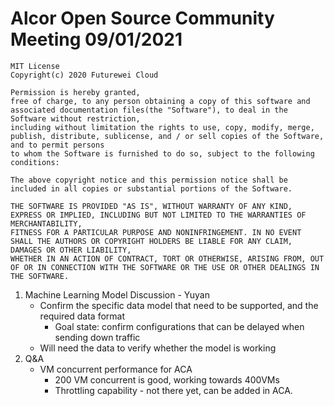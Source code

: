 # Alcor Open Source Community Meeting 09/01/2021

    MIT License
    Copyright(c) 2020 Futurewei Cloud

    Permission is hereby granted,
    free of charge, to any person obtaining a copy of this software and associated documentation files(the "Software"), to deal in the Software without restriction,
    including without limitation the rights to use, copy, modify, merge, publish, distribute, sublicense, and / or sell copies of the Software, and to permit persons
    to whom the Software is furnished to do so, subject to the following conditions:

    The above copyright notice and this permission notice shall be included in all copies or substantial portions of the Software.

    THE SOFTWARE IS PROVIDED "AS IS", WITHOUT WARRANTY OF ANY KIND, EXPRESS OR IMPLIED, INCLUDING BUT NOT LIMITED TO THE WARRANTIES OF MERCHANTABILITY,
    FITNESS FOR A PARTICULAR PURPOSE AND NONINFRINGEMENT. IN NO EVENT SHALL THE AUTHORS OR COPYRIGHT HOLDERS BE LIABLE FOR ANY CLAIM, DAMAGES OR OTHER LIABILITY,
    WHETHER IN AN ACTION OF CONTRACT, TORT OR OTHERWISE, ARISING FROM, OUT OF OR IN CONNECTION WITH THE SOFTWARE OR THE USE OR OTHER DEALINGS IN THE SOFTWARE.


1. 	Machine Learning Model Discussion - Yuyan
	* Confirm the specific data model that need to be supported, and the required data format 
        * Goal state: confirm configurations that can be delayed when sending down traffic
    * Will need the data to verify whether the model is working
2. Q&A
    * VM concurrent performance for ACA
        * 200 VM concurrent is good, working towards 400VMs
        * Throttling capability - not there yet, can be added in ACA.